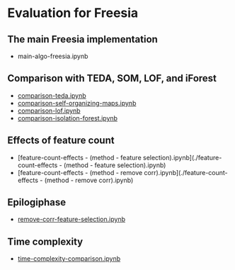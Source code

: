 # Evaluation for Freesia

## The main Freesia implementation
- main-algo-freesia.ipynb

## Comparison with TEDA, SOM, LOF, and iForest
- [comparison-teda.ipynb](./comparison-teda.ipynb)
- [comparison-self-organizing-maps.ipynb](./comparison-self-organizing-maps.ipynb)
- [comparison-lof.ipynb](./comparison-lof.ipynb)
- [comparison-isolation-forest.ipynb](./comparison-isolation-forest.ipynb)

## Effects of feature count
- [feature-count-effects - (method - feature selection).ipynb](./feature-count-effects - (method - feature selection).ipynb)
- [feature-count-effects - (method - remove corr).ipynb](./feature-count-effects - (method - remove corr).ipynb)

## Epilogiphase
- [remove-corr-feature-selection.ipynb](./remove-corr-feature-selection.ipynb)

## Time complexity
- [time-complexity-comparison.ipynb](./time-complexity-comparison.ipynb)
